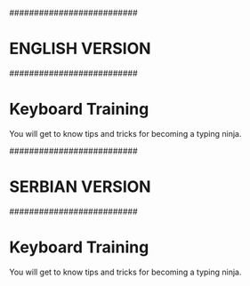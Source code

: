 ##########################
#     ENGLISH VERSION    #
##########################

# Keyboard Training

You will get to know tips and tricks for becoming a typing ninja.


##########################
#     SERBIAN VERSION    #
##########################


# Keyboard Training

You will get to know tips and tricks for becoming a typing ninja.
